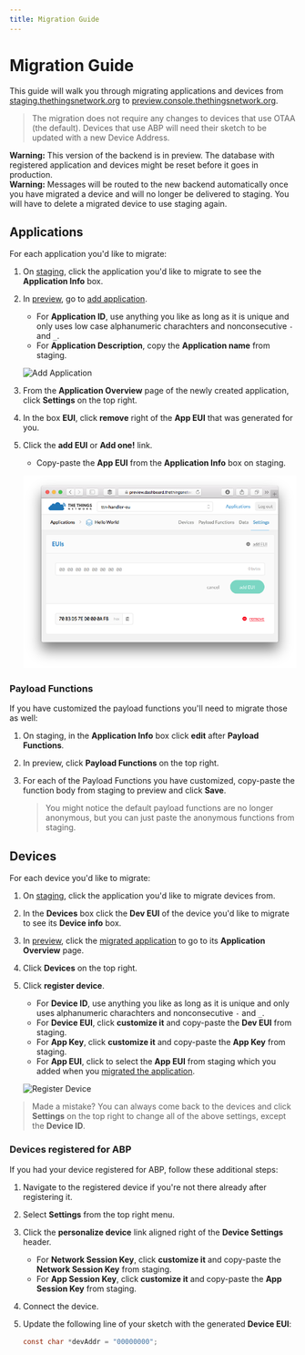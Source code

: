 ```yaml
---
title: Migration Guide
---
```


# Migration Guide

This guide will walk you through migrating applications and devices from [staging.thethingsnetwork.org](https://staging.thethingsnetwork.org/) to [preview.console.thethingsnetwork.org](https://preview.console.thethingsnetwork.org/).

> The migration does not require any changes to devices that use OTAA (the default). Devices that use ABP will need their sketch to be updated with a new Device Address.

<div class="alert alert-warning"><strong>Warning:</strong> This version of the backend is in preview. The database with registered application and devices might be reset before it goes in production.</div>

<div class="alert alert-warning"><strong>Warning:</strong> Messages will be routed to the new backend automatically once you have migrated a device and will no longer be delivered to staging. You will have to delete a migrated device to use staging again.</div>

## Applications

For each application you'd like to migrate:

1.  On [staging](https://staging.thethingsnetwork.org/applications/), click the application you'd like to migrate to see the **Application Info** box.
2.  In [preview](https://preview.console.thethingsnetwork.org/applications/), go to [add application](https://preview.console.thethingsnetwork.org/applications/add).
    - For **Application ID**, use anything you like as long as it is unique and only uses low case alphanumeric charachters and nonconsecutive `-` and `_`.
    - For **Application Description**, copy the **Application name** from staging.

    ![Add Application](add-application.png)

3.  From the **Application Overview** page of the newly created application, click **Settings** on the top right.
4.  In the box **EUI**, click **remove** right of the **App EUI** that was generated for you.
5.  Click the **add EUI** or **Add one!** link.
    - Copy-paste the **App EUI** from the **Application Info** box on staging.

    ![Customize EUI](console-application-eui.png)

### Payload Functions

If you have customized the payload functions you'll need to migrate those as well:

1.  On staging, in the **Application Info** box click **edit** after **Payload Functions**.
2.  In preview, click **Payload Functions** on the top right.
3.  For each of the Payload Functions you have customized, copy-paste the function body from staging to preview and click **Save**.

    > You might notice the default payload functions are no longer anonymous, but you can just paste the anonymous functions from staging.

## Devices

For each device you'd like to migrate:

1.  On [staging](https://staging.thethingsnetwork.org/applications/), click the application you'd like to migrate devices from.
2.  In the **Devices** box click the **Dev EUI** of the device you'd like to migrate to see its **Device info** box.
3.  In [preview](https://preview.console.thethingsnetwork.org/applications/), click the [migrated application](#applications) to go to its **Application Overview** page.
4.  Click **Devices** on the top right.
5.  Click **register device**.
    - For **Device ID**, use anything you like as long as it is unique and only uses alphanumeric charachters and nonconsecutive `-` and `_`.
    - For **Device EUI**, click **customize it** and copy-paste the **Dev EUI** from staging.
    - For **App Key**, click **customize it** and copy-paste the **App Key** from staging.
    - For **App EUI**, click to select the **App EUI** from staging which you added when you [migrated the application](#applications).

    ![Register Device](register-device.png)

> Made a mistake? You can always come back to the devices and click **Settings** on the top right to change all of the above settings, except the **Device ID**.

### Devices registered for ABP

If you had your device registered for ABP, follow these additional steps:

1.  Navigate to the registered device if you're not there already after registering it.
2.  Select **Settings** from the top right menu.
3.  Click the **personalize device** link aligned right of the **Device Settings** header.
    - For **Network Session Key**, click **customize it** and copy-paste the **Network Session Key** from staging.
    - For **App Session Key**, click **customize it** and copy-paste the **App Session Key** from staging.
4.  Connect the device.
5.  Update the following line of your sketch with the generated **Device EUI**:

    ```c
    const char *devAddr = "00000000";
    ```
